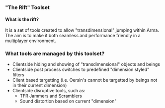 ### "The Rift" Toolset

#### What is the rift?
It is a set of tools created to allow "transdimensional" jumping within Arma.
The aim is to make it both seamless and performance friendly in a multiplayer environment.

### What tools are managed by this toolset?
* Clientside hiding and showing of "transdimensional" objects and beings
* Clientside post process switches to predefined "dimension styled" filters
* Client based targetting (i.e. Oersin's cannot be targetted by beings not in their current dimension)
* Clientside disruptive tools, such as:
	+ TFR Jammers and Scramblers
	+ Sound distortion based on current "dimension"
